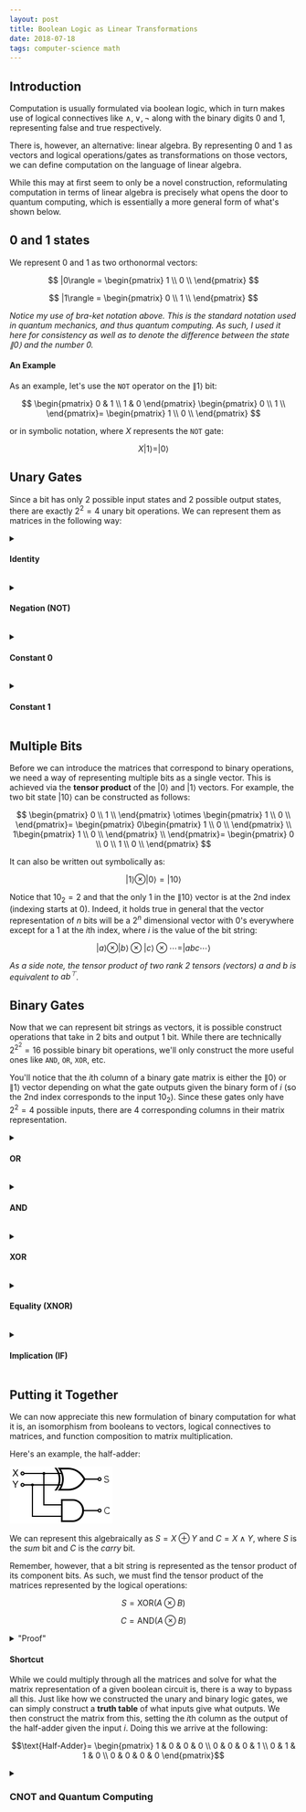 ```yaml
---
layout: post
title: Boolean Logic as Linear Transformations
date: 2018-07-18
tags: computer-science math
---
```

## Introduction
Computation is usually formulated via boolean logic, which in turn makes use of logical connectives like $\wedge,\vee, \neg$ along with the binary digits $0$ and $1$, representing false and true respectively.

There is, however, an alternative: linear algebra. By representing $0$ and $1$ as vectors and logical operations/gates as transformations on those vectors, we can define computation on the language of linear algebra.

While this may at first seem to only be a novel construction, reformulating computation in terms of linear algebra is precisely what opens the door to quantum computing, which is essentially a more general form of what's shown below.

<!--more-->

## 0 and 1 states
We represent $0$ and $1$ as two orthonormal vectors:

$$
  |0\rangle = \begin{pmatrix}
                  1 \\
                  0 \\
                \end{pmatrix}
$$

$$
  |1\rangle = \begin{pmatrix}
                  0 \\
                  1 \\
                \end{pmatrix}
$$

*Notice my use of bra-ket notation above. This is the standard notation used in quantum mechanics, and thus quantum computing. As such, I used it here for consistency as well as to denote the difference between the state $\|0\rangle$ and the number $0$.*

#### An Example
As an example, let's use the `NOT` operator on the $\|1\rangle$ bit:

$$
  \begin{pmatrix}
    0 & 1 \\
    1 & 0
  \end{pmatrix}
  \begin{pmatrix}
    0 \\
    1 \\
  \end{pmatrix}=
  \begin{pmatrix}
    1 \\
    0 \\
  \end{pmatrix}
$$

or in symbolic notation, where $X$ represents the `NOT` gate:

$$X|1\rangle=|0\rangle$$

## Unary Gates
Since a bit has only $2$ possible input states and $2$ possible output states, there are exactly $2^2=4$ unary bit operations. We can represent them as matrices in the following way:

<!-- #### Identity -->
<details>
<summary><h4 class="inline">Identity</h4></summary>
The identity gate takes an input and returns it as is (i.e $f(x)=x$). To represent it we simply use the $2 \times 2$ identity matrix:

$$
  I_2 = \begin{pmatrix}
    1 & 0 \\
    0 & 1
  \end{pmatrix}
$$

And indeed, if we apply the gate to both $\|0\rangle$ and $\|1\rangle$ we find:

$$I_2|0\rangle=|0\rangle$$

$$I_2|1\rangle=|1\rangle$$
</details><p></p>

<!-- #### Negation -->
<details>
<summary><h4 class="inline">Negation (NOT)</h4></summary>
The negation gate takes an input and flips it (i.e $f(x)=\neg x$). We can represent it with the following matrix:

$$
  X = \begin{pmatrix}
    0 & 1 \\
    1 & 0
  \end{pmatrix}
$$

Applying the gate to both $\|0\rangle$ and $\|1\rangle$ we find:

$$X|0\rangle=|1\rangle$$

$$X|1\rangle=|0\rangle$$
</details><p></p>

<!-- #### Constant 0 -->
<details>
<summary><h4 class="inline">Constant 0</h4></summary>
Outputs $0$ regardless of input (i.e $f(x)=0$). We can represent it with the following matrix:

$$
  C_0 = \begin{pmatrix}
    1 & 1 \\
    0 & 0
  \end{pmatrix}
$$

Applying the gate to both $\|0\rangle$ and $\|1\rangle$ we find:

$$C_0|0\rangle=|0\rangle$$

$$C_0|1\rangle=|0\rangle$$
</details><p></p>

<!-- #### Constant 1 -->
<details>
<summary><h4 class="inline">Constant 1</h4></summary>
Outputs $1$ regardless of input (i.e $f(x)=1$). We can represent it with the following matrix:

$$
  C_1 = \begin{pmatrix}
    0 & 0 \\
    1 & 1
  \end{pmatrix}
$$

Applying the gate to both $\|0\rangle$ and $\|1\rangle$ we find:

$$C_1|0\rangle=|1\rangle$$

$$C_1|1\rangle=|1\rangle$$
</details><p></p>

## Multiple Bits
Before we can introduce the matrices that correspond to binary operations, we need a way of representing multiple bits as a single vector. This is achieved via the **tensor product** of the $|0\rangle$ and $|1\rangle$ vectors. For example, the two bit state $|10\rangle$ can be constructed as follows:

$$
  \begin{pmatrix}
    0 \\
    1 \\
  \end{pmatrix}
  \otimes
  \begin{pmatrix}
    1 \\
    0 \\
  \end{pmatrix}=
  \begin{pmatrix}
    0\begin{pmatrix}
      1 \\
      0 \\
    \end{pmatrix} \\
    1\begin{pmatrix}
      1 \\
      0 \\
    \end{pmatrix} \\
  \end{pmatrix}=
  \begin{pmatrix}
    0 \\
    0 \\
    1 \\
    0 \\
  \end{pmatrix}
$$

It can also be written out symbolically as:

$$|1\rangle\otimes|0\rangle=|10\rangle$$

Notice that $10_2=2$ and that the only $1$ in the $\|10\rangle$ vector is at the $2$nd index (indexing starts at $0$). Indeed, it holds true in general that the vector representation of $n$ bits will be a $2^n$ dimensional vector with $0$'s everywhere except for a $1$ at the $i$th index, where $i$ is the value of the bit string:

$$|a\rangle\otimes|b\rangle\otimes|c\rangle\otimes\cdots=|abc\cdots\rangle$$

*As a side note, the tensor product of two rank $2$ tensors (vectors) $a$ and $b$ is equivalent to $ab^\top$.*

## Binary Gates
Now that we can represent bit strings as vectors, it is possible construct operations that take in $2$ bits and output $1$ bit. While there are technically $2^{2^2}=16$ possible binary bit operations, we'll only construct the more useful ones like `AND`, `OR`, `XOR`, etc.

You'll notice that the $i$th column of a binary gate matrix is either the $\|0\rangle$ or $\|1\rangle$ vector depending on what the gate outputs given the binary form of $i$ (so the $2$nd index corresponds to the input $10_2$). Since these gates only have $2^2=4$ possible inputs, there are $4$ corresponding columns in their matrix representation.

<details>
<summary><h4 class="inline">OR</h4></summary>
The <code>OR</code> gate represents logical disjunction (i.e $f(x,y)=x\vee y$) and is represented by the following matrix:

$$
  \text{OR} = \begin{pmatrix}
    1 & 0 & 0 & 0 \\
    0 & 1 & 1 & 1
  \end{pmatrix}
$$

Applying the gate to all two bit states we find:

$$\text{OR}|00\rangle=|0\rangle$$

$$\text{OR}|01\rangle=|1\rangle$$

$$\text{OR}|10\rangle=|1\rangle$$

$$\text{OR}|11\rangle=|1\rangle$$
</details><p></p>


<details>
<summary><h4 class="inline">AND</h4></summary>
The <code>AND</code> gate represents logical conjunction (i.e $f(x,y)=x\wedge y$) and is represented by the following matrix:

$$
  \text{AND} = \begin{pmatrix}
    1 & 1 & 1 & 0 \\
    0 & 0 & 0 & 1
  \end{pmatrix}
$$

Applying the gate to all two bit states we find:

$$\text{AND}|00\rangle=|0\rangle$$

$$\text{AND}|01\rangle=|0\rangle$$

$$\text{AND}|10\rangle=|0\rangle$$

$$\text{AND}|11\rangle=|1\rangle$$
</details><p></p>


<details>
<summary><h4 class="inline">XOR</h4></summary>
The <code>XOR</code> gate represents exclusive disjunction (i.e $f(x,y)=x\oplus y$) and is represented by the following matrix:

$$
  \text{XOR} = \begin{pmatrix}
    1 & 0 & 0 & 1 \\
    0 & 1 & 1 & 0
  \end{pmatrix}
$$

Applying the gate to all two bit states we find:

$$\text{XOR}|00\rangle=|0\rangle$$

$$\text{XOR}|01\rangle=|1\rangle$$

$$\text{XOR}|10\rangle=|1\rangle$$

$$\text{XOR}|11\rangle=|0\rangle$$
</details><p></p>


<details>
<summary><h4 class="inline">Equality (XNOR)</h4></summary>
Equality checks if two bits are equivalent (i.e $f(x,y)=x\iff y$) and is represented by the following matrix:

$$
  \text{IFF} = \begin{pmatrix}
    1 & 1 & 1 & 0 \\
    0 & 0 & 0 & 1
  \end{pmatrix}
$$

<i>Notice that equality is equivalent to the negation of XOR, <code>XNOR</code> (i.e $x\leftrightarrow y=\neg(x\oplus y)$) meaning all the $0$'s and $1$'s in the <code>XOR</code> matrix are simply swapped to form the equality one.</i><p></p>

Applying the gate to all two bit states we find:

$$\text{IFF}|00\rangle=|1\rangle$$

$$\text{IFF}|01\rangle=|0\rangle$$

$$\text{IFF}|10\rangle=|0\rangle$$

$$\text{IFF}|11\rangle=|1\rangle$$
</details><p></p>


<details>
<summary><h4 class="inline">Implication (IF)</h4></summary>
Material implication is a statement of one variable's dependence on another (i.e $f(x,y)=x\implies y$). It's more commonly referred to as an <code>IF</code> statement in computer science.

$$
  \text{IF} = \begin{pmatrix}
    0 & 1 & 0 & 0 \\
    1 & 0 & 1 & 1
  \end{pmatrix}
$$

Applying the gate to all two bit states we find:

$$\text{IF}|00\rangle=|1\rangle$$

$$\text{IF}|01\rangle=|0\rangle$$

$$\text{IF}|10\rangle=|1\rangle$$

$$\text{IF}|11\rangle=|1\rangle$$
</details><p></p>

## Putting it Together
We can now appreciate this new formulation of binary computation for what it is, an isomorphism from booleans to vectors, logical connectives to matrices, and function composition to matrix multiplication.

Here's an example, the half-adder:

![half-adder](/assets/comp_sci/half_adder.png?style=centerme)

We can represent this algebraically as $S=X\oplus Y$ and $C=X\wedge Y$, where $S$ is the *sum* bit and $C$ is the *carry* bit.

Remember, however, that a bit string is represented as the tensor product of its component bits. As such, we must find the tensor product of the matrices represented by the logical operations:

$$
  S=\text{XOR}(A\otimes B)
$$

$$
  C=\text{AND}(A\otimes B)
$$

<!-- <details>
<summary>Explicit Form</summary>

$$
S=\begin{pmatrix}
  1 & 0 & 0 & 1 \\
  0 & 1 & 1 & 0
\end{pmatrix}
\left(
\begin{pmatrix}
  a \\
  b \\
\end{pmatrix}
\otimes
\begin{pmatrix}
  c \\
  d \\
\end{pmatrix}
\right)
$$

$$
  C = \begin{pmatrix}
    1 & 1 & 1 & 0 \\
    0 & 0 & 0 & 1
  \end{pmatrix}
  \left(
  \begin{pmatrix}
    a \\
    b \\
  \end{pmatrix}
  \otimes
  \begin{pmatrix}
    c \\
    d \\
  \end{pmatrix}
  \right)
$$

</details><p></p> -->


<details>
<summary>"Proof"</summary>

<a href="../html-link.htm"><img src="/assets/comp_sci/half_adder_proof.jpg" style="centerme" title="White flower" alt="half adder proof"></a>

</details><p></p>

#### Shortcut
While we could multiply through all the matrices and solve for what the matrix representation of a given boolean circuit is, there is a way to bypass all this. Just like how we constructed the unary and binary logic gates, we can simply construct a **truth table** of what inputs give what outputs. We then construct the matrix from this, setting the $i$th column as the output of the half-adder given the input $i$. Doing this we arrive at the following:

$$\text{Half-Adder}=
\begin{pmatrix}
  1 & 0 & 0 & 0 \\
  0 & 0 & 0 & 1 \\
  0 & 1 & 1 & 0 \\
  0 & 0 & 0 & 0
\end{pmatrix}$$

<details>
<summary><h3 class="inline">CNOT and Quantum Computing</h3></summary>
<!-- ### Sidenote: CNOT -->
As a final example, and lead in into quantum computing, I'll describe a binary gate that outputs two bits rather than one: the controlled NOT or <code>CNOT</code> gate.

Its function is pretty simple: the gate acts as a NOT gate on the second bit, but only if the first bit is $1$. If this first bit, dubbed the <b>control bit</b>, is $0$ then the second bit, dubbed the <b>target bit</b>, won't be affected at all. The first, unchanged, bit and the second, possibly negated, bit are then outputted. Its matrix looks like this:

$$
  \text{CNOT} = \begin{pmatrix}
    1 & 0 & 0 & 0 \\
    0 & 1 & 0 & 0 \\
    0 & 0 & 0 & 1 \\
    0 & 0 & 1 & 0
  \end{pmatrix}
$$

$$\text{CNOT}|00\rangle=|00\rangle$$

$$\text{CNOT}|01\rangle=|01\rangle$$

$$\text{CNOT}|10\rangle=|11\rangle$$

$$\text{CNOT}|11\rangle=|10\rangle$$

While the gate may not seem particularly interesting (and indeed it isn't as far as classical computing is concerned) its real power shows when the control bit is in a superposition of both $|0\rangle$ and $|1\rangle$, ala quantum computing.
</details><p></p>
